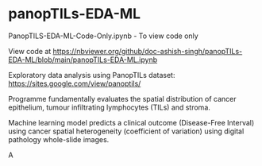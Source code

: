 # panopTILs-EDA-ML

PanopTILS-EDA-ML-Code-Only.ipynb - To view code only

View code at https://nbviewer.org/github/doc-ashish-singh/panopTILs-EDA-ML/blob/main/panopTILs-EDA-ML.ipynb

Exploratory data analysis using PanopTILs dataset: https://sites.google.com/view/panoptils/

Programme fundamentally evaluates the spatial distribution of cancer epithelium, tumour infiltrating lymphocytes (TILs) and stroma.

Machine learning model predicts a clinical outcome (Disease-Free Interval) using cancer spatial heterogeneity (coefficient of variation) using digital pathology whole-slide images.

A
